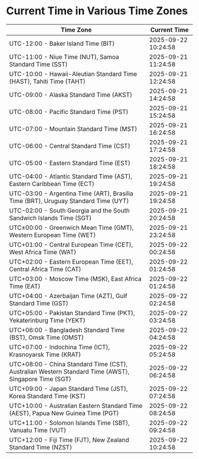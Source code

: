 # Current Time in Various Time Zones

| Time Zone | Current Time |
|-----------|--------------|
| UTC-12:00 - Baker Island Time (BIT) | 2025-09-22 10:24:58 |
| UTC-11:00 - Niue Time (NUT), Samoa Standard Time (SST) | 2025-09-21 11:24:58 |
| UTC-10:00 - Hawaii-Aleutian Standard Time (HAST), Tahiti Time (TAHT) | 2025-09-21 12:24:58 |
| UTC-09:00 - Alaska Standard Time (AKST) | 2025-09-21 14:24:58 |
| UTC-08:00 - Pacific Standard Time (PST) | 2025-09-21 15:24:58 |
| UTC-07:00 - Mountain Standard Time (MST) | 2025-09-21 16:24:58 |
| UTC-06:00 - Central Standard Time (CST) | 2025-09-21 17:24:58 |
| UTC-05:00 - Eastern Standard Time (EST) | 2025-09-21 18:24:58 |
| UTC-04:00 - Atlantic Standard Time (AST), Eastern Caribbean Time (ECT) | 2025-09-21 19:24:58 |
| UTC-03:00 - Argentina Time (ART), Brasília Time (BRT), Uruguay Standard Time (UYT) | 2025-09-21 19:24:58 |
| UTC-02:00 - South Georgia and the South Sandwich Islands Time (SGT) | 2025-09-21 20:24:58 |
| UTC±00:00 - Greenwich Mean Time (GMT), Western European Time (WET) | 2025-09-21 23:24:58 |
| UTC+01:00 - Central European Time (CET), West Africa Time (WAT) | 2025-09-22 00:24:58 |
| UTC+02:00 - Eastern European Time (EET), Central Africa Time (CAT) | 2025-09-22 01:24:58 |
| UTC+03:00 - Moscow Time (MSK), East Africa Time (EAT) | 2025-09-22 01:24:58 |
| UTC+04:00 - Azerbaijan Time (AZT), Gulf Standard Time (GST) | 2025-09-22 02:24:58 |
| UTC+05:00 - Pakistan Standard Time (PKT), Yekaterinburg Time (YEKT) | 2025-09-22 03:24:58 |
| UTC+06:00 - Bangladesh Standard Time (BST), Omsk Time (OMST) | 2025-09-22 04:24:58 |
| UTC+07:00 - Indochina Time (ICT), Krasnoyarsk Time (KRAT) | 2025-09-22 05:24:58 |
| UTC+08:00 - China Standard Time (CST), Australian Western Standard Time (AWST), Singapore Time (SGT) | 2025-09-22 06:24:58 |
| UTC+09:00 - Japan Standard Time (JST), Korea Standard Time (KST) | 2025-09-22 07:24:58 |
| UTC+10:00 - Australian Eastern Standard Time (AEST), Papua New Guinea Time (PGT) | 2025-09-22 08:24:58 |
| UTC+11:00 - Solomon Islands Time (SBT), Vanuatu Time (VUT) | 2025-09-22 09:24:58 |
| UTC+12:00 - Fiji Time (FJT), New Zealand Standard Time (NZST) | 2025-09-22 10:24:58 |
